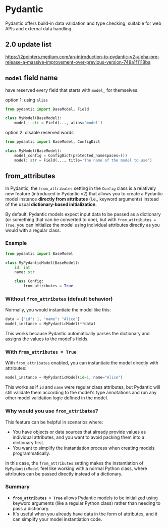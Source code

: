 # Pydantic
Pydantic offers build-in data validation and type checking, suitable for web APIs and external data handling.

## 2.0 update list
https://2pointers.medium.com/an-introduction-to-pydantic-v2-alpha-pre-release-a-massive-improvement-over-previous-version-748a1f1118ba

## `model` field name
have reserved every field that starts with `model_` for themselves.

option 1: using `alias`
```py
from pydantic import BaseModel, Field

class MyModel(BaseModel):
    model_: str = Field(..., alias='model')
```

option 2: disable reserved words
```py
from pydantic import BaseModel, ConfigDict

class MyModel(BaseModel):
    model_config = ConfigDict(protected_namespaces=())
    model: str = Field(..., title='The name of the model to use')
```

## from_attributes
In Pydantic, the `from_attributes` setting in the `Config` class is a relatively new feature (introduced in Pydantic v2) 
that allows you to create a Pydantic model instance **directly from attributes** (i.e., keyword arguments) instead of the usual **dictionary-based initialization**.

By default, Pydantic models expect input data to be passed as a dictionary (or something that can be converted to one), 
but with `from_attributes = True`, you can initialize the model using individual attributes directly as you would with a regular class.

### Example
```python
from pydantic import BaseModel

class MyPydanticModel(BaseModel):
    id: int
    name: str

    class Config:
        from_attributes = True
```

### Without `from_attributes` (default behavior)
Normally, you would instantiate the model like this:

```python
data = {"id": 1, "name": "Alice"}
model_instance = MyPydanticModel(**data)
```

This works because Pydantic automatically parses the dictionary and assigns the values to the model's fields.

### With `from_attributes = True`
With `from_attributes` enabled, you can instantiate the model directly with attributes:

```python
model_instance = MyPydanticModel(id=1, name="Alice")
```

This works as if `id` and `name` were regular class attributes, but Pydantic will still validate them according to the model's type annotations and run any other model validation logic defined in the model.

### Why would you use `from_attributes`?
This feature can be helpful in scenarios where:
- You have objects or data sources that already provide values as individual attributes, and you want to avoid packing them into a dictionary first.
- You want to simplify the instantiation process when creating models programmatically.

In this case, the `from_attributes` setting makes the instantiation of `MyPydanticModel` feel like working with a normal Python class, where attributes can be passed directly instead of a dictionary.

### Summary
- **`from_attributes = True`** allows Pydantic models to be initialized using keyword arguments (like a regular Python class) rather than needing to pass a dictionary.
- It's useful when you already have data in the form of attributes, and it can simplify your model instantiation code.
